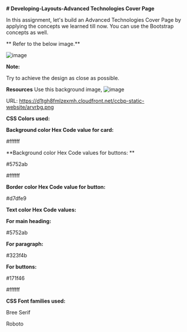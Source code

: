**# Developing-Layouts-Advanced Technologies Cover Page**

In this assignment, let's build an Advanced Technologies Cover Page by applying the concepts we learned till now. You can use the Bootstrap concepts as well.


**
Refer to the below image.**


![image](https://github.com/P-Joel-Prakash/DL-AdvanceTechnologyCP/assets/135586760/7a399e7f-1f26-4ee5-a859-704bef70ce58)



**Note:**

Try to achieve the design as close as possible.

**Resources**
Use this background image,
![image](https://github.com/P-Joel-Prakash/DL-AdvanceTechnologyCP/assets/135586760/3c19175d-ae38-482b-b7bd-2dfad0af1528)



URL: https://d1tgh8fmlzexmh.cloudfront.net/ccbp-static-website/arvrbg.png






**CSS Colors used:**

**Background color Hex Code value for card:**

#ffffff

**Background color Hex Code values for buttons:
**

#5752ab

#ffffff

**Border color Hex Code value for button:**

#d7dfe9

**Text color Hex Code values:**

**For main heading:**

#5752ab

**For paragraph:**

#323f4b

**For buttons:**

#171f46

#ffffff


**CSS Font families used:**

Bree Serif

Roboto

